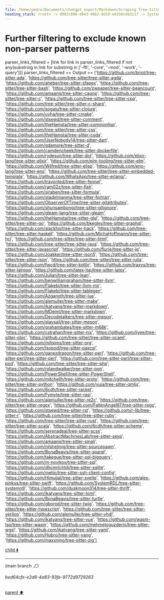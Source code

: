 ```yaml
---
file: /home/pedro/Documents/chatgpt_export/Markdown/Scraping Tree-Sitter Parsers Failed.md
heading_stack: <root> -> d983c898-d843-48b2-8d19-e6358c6b3117 -> System -> e17b45cd-afd8-40ff-9f17-efd45736b653 -> System -> aaa20636-5e4b-4441-bb5f-bf9eba90dce2 -> User -> 432ed60e-ec95-40ea-b496-fd523a6dea8d -> Assistant -> 46b32ca1-24f5-4323-8f5d-f353801b264c -> Tool -> 5d6e7cb4-e20c-4759-95a6-070b010d5169 -> Assistant -> aeb33008-033e-4c51-9795-353210680c11 -> Tool -> 72a817b1-2783-48d4-bf78-8f9daa221f44 -> Assistant -> c73162e6-83db-48ae-8c00-9fd50a81c5af -> Tool -> 7da4ef10-11a0-4f4f-8aec-d157fe8b9927 -> Assistant -> 348e0146-9bb9-495d-b8c4-bde20485181c -> Tool -> 4f1f0651-482e-4cab-a55d-39df9816a94f -> Assistant -> 110fa627-9882-4cc6-8366-bb4269a99851 -> Tool -> d639a724-6245-4c34-ae81-2a1a7a238b1a -> Assistant -> 4cf1eff7-4257-4611-9cf2-67a51ee45ace -> Tool -> 5eb515b5-5e93-4d99-834e-48d5bdd44983 -> Assistant -> 511015e7-9298-47ab-9ff5-7b4680d8c3b2 -> Tool -> 6723818c-93de-443d-a2f6-d6bfd8afa36c -> Assistant -> da42d6fe-6dce-43fc-b5f8-62fb0b35c208 -> Tool -> Since asyncio.run() cannot be used in a running event loop in Jupyter, let's use an alternative approach. -> 54a98b97-4922-4d68-8ae4-e9584ea09e6b -> Assistant -> 87411147-3dd5-4582-8c6a-add4383fa5bb -> Tool -> Using a workaround to run the coroutine in Jupyter's event loop -> 3b2bc534-700d-47ba-aaf4-250dc661f51c -> Assistant -> f28cbdcb-4a95-48b7-aaec-cda14ed29d51 -> Tool -> Using a different approach to run the coroutine -> b7444827-1589-40ed-9b7d-d354f4017eb0 -> Assistant -> aaa2689e-1607-47a1-a47d-7e6ad32fb153 -> User -> d450e6ea-f0dd-4313-94f0-827fa9f7657d -> Assistant -> 465f6944-627a-48d3-bfae-0dcb6d2aebf9 -> Tool -> Debugging by printing the HTML content to identify the correct selectors -> 4c1726e1-b488-410f-867e-06d454a86542 -> Assistant -> aaa23726-4c08-490a-8f7c-e3d61f566227 -> User -> 50a3fc8b-afb9-4d7f-9edd-08d4a412e714 -> Assistant -> 756f1981-acbf-4346-82eb-03d3242d8e40 -> Tool -> Fetching the full HTML content for debugging -> Trying to find the correct CSS selector for the list of parsers -> eda2332a-e66f-48a0-a9e3-69bef1422749 -> Assistant -> 69ec6047-394f-4c35-8602-b9c197c0e2fd -> Tool -> 21e855ac-29bc-459d-97d6-68b68fc3c153 -> Assistant -> 19441444-1394-4817-826b-99ca25512fe7 -> Assistant -> a9cb60a9-71dc-45c2-91d3-fdc65f710ea1 -> Tool -> Debugging by printing a smaller snippet of the HTML content to identify the correct selectors -> bb8f0eeb-ab2c-4069-8ac1-1b9a1f148b0a -> Assistant -> 3612997d-2940-4cca-90bf-71e8d5ca4be0 -> Tool -> Updating the CSS selector based on the snippet of HTML content -> 46f6ee24-d9ef-4d3c-b500-8a45d3d9307c -> Assistant -> aaa2e5e2-0213-4939-92d4-7c662d5c6592 -> User -> 4b1564dd-a11e-4f06-a183-9ac532ddd291 -> Assistant -> dabe3185-79ca-4390-b60c-6e7086764fe2 -> Tool -> Filtering out only the parser links based on the GitHub URL pattern -> 9f9c7ac6-0593-47f7-b3d8-8d8e6a26e44d -> Assistant -> aaa29879-f521-4163-a6c3-3dfe3aef517a -> User -> 435b7102-fbd9-48a5-b1c9-7c36c868ece0 -> Assistant -> 082d4a8f-90a0-485f-9b37-ca394a1224d0 -> Tool -> Further filtering to exclude known non-parser patterns
---
```

# Further filtering to exclude known non-parser patterns
parser_links_filtered = [link for link in parser_links_filtered if not any(substring in link for substring in ['-ffi', '-core', '-mod', '-work', '-query'])]
parser_links_filtered
== Output ==
['https://github.com/briot/tree-sitter-ada',
 'https://github.com/tree-sitter/tree-sitter-agda',
 'https://github.com/aheber/tree-sitter-sfapex',
 'https://github.com/tree-sitter/tree-sitter-bash',
 'https://github.com/zwpaper/tree-sitter-beancount',
 'https://github.com/amaanq/tree-sitter-capnp',
 'https://github.com/tree-sitter/tree-sitter-c',
 'https://github.com/tree-sitter/tree-sitter-cpp',
 'https://github.com/tree-sitter/tree-sitter-c-sharp',
 'https://github.com/sogaiu/tree-sitter-clojure',
 'https://github.com/uyha/tree-sitter-cmake',
 'https://github.com/stsewd/tree-sitter-comment',
 'https://github.com/theHamsta/tree-sitter-commonlisp',
 'https://github.com/tree-sitter/tree-sitter-css',
 'https://github.com/theHamsta/tree-sitter-cuda',
 'https://github.com/UserNobody14/tree-sitter-dart',
 'https://github.com/gdamore/tree-sitter-d',
 'https://github.com/camdencheek/tree-sitter-dockerfile',
 'https://github.com/rydesun/tree-sitter-dot',
 'https://github.com/elixir-lang/tree-sitter-elixir',
 'https://github.com/elm-tooling/tree-sitter-elm',
 'https://github.com/Wilfred/tree-sitter-elisp',
 'https://github.com/eno-lang/tree-sitter-eno',
 'https://github.com/tree-sitter/tree-sitter-embedded-template',
 'https://github.com/WhatsApp/tree-sitter-erlang/',
 'https://github.com/travonted/tree-sitter-fennel',
 'https://github.com/ram02z/tree-sitter-fish',
 'https://github.com/siraben/tree-sitter-formula',
 'https://github.com/stadelmanma/tree-sitter-fortran',
 'https://github.com/ObserverOfTime/tree-sitter-gitattributes',
 'https://github.com/shunsambongi/tree-sitter-gitignore',
 'https://github.com/gleam-lang/tree-sitter-gleam',
 'https://github.com/theHamsta/tree-sitter-glsl',
 'https://github.com/tree-sitter/tree-sitter-go',
 'https://github.com/bkegley/tree-sitter-graphql',
 'https://github.com/slackhq/tree-sitter-hack',
 'https://github.com/tree-sitter/tree-sitter-haskell',
 'https://github.com/MichaHoffmann/tree-sitter-hcl',
 'https://github.com/tree-sitter/tree-sitter-html',
 'https://github.com/tree-sitter/tree-sitter-java',
 'https://github.com/tree-sitter/tree-sitter-javascript',
 'https://github.com/flurie/tree-sitter-jq',
 'https://github.com/Joakker/tree-sitter-json5',
 'https://github.com/tree-sitter/tree-sitter-json',
 'https://github.com/tree-sitter/tree-sitter-julia',
 'https://github.com/fwcd/tree-sitter-kotlin',
 'https://github.com/traxys/tree-sitter-lalrpop',
 'https://github.com/latex-lsp/tree-sitter-latex',
 'https://github.com/Julian/tree-sitter-lean',
 'https://github.com/benwilliamgraham/tree-sitter-llvm',
 'https://github.com/Flakebi/tree-sitter-llvm-mir',
 'https://github.com/Flakebi/tree-sitter-tablegen',
 'https://github.com/Azganoth/tree-sitter-lua',
 'https://github.com/alemuller/tree-sitter-make',
 'https://github.com/ikatyang/tree-sitter-markdown',
 'https://github.com/MDeiml/tree-sitter-markdown',
 'https://github.com/Decodetalkers/tree-sitter-meson',
 'https://github.com/staysail/tree-sitter-meson',
 'https://github.com/grahambates/tree-sitter-m68k',
 'https://github.com/cstrahan/tree-sitter-nix',
 'https://github.com/jiyee/tree-sitter-objc',
 'https://github.com/tree-sitter/tree-sitter-ocaml',
 'https://github.com/milisims/tree-sitter-org',
 'https://github.com/Isopod/tree-sitter-pascal',
 'https://github.com/ganezdragon/tree-sitter-perl',
 'https://github.com/tree-sitter-perl/tree-sitter-perl',
 'https://github.com/tree-sitter-perl/tree-sitter-pod',
 'https://github.com/tree-sitter/tree-sitter-php',
 'https://github.com/rolandwalker/tree-sitter-pgn',
 'https://github.com/PowerShell/tree-sitter-PowerShell',
 'https://github.com/mitchellh/tree-sitter-proto',
 'https://github.com/tree-sitter/tree-sitter-python',
 'https://github.com/yuja/tree-sitter-qmljs',
 'https://github.com/6cdh/tree-sitter-racket',
 'https://github.com/Fymyte/tree-sitter-rasi',
 'https://github.com/alemuller/tree-sitter-re2c',
 'https://github.com/tree-sitter/tree-sitter-regex',
 'https://github.com/FallenAngel97/tree-sitter-rego',
 'https://github.com/stsewd/tree-sitter-rst',
 'https://github.com/r-lib/tree-sitter-r',
 'https://github.com/tree-sitter/tree-sitter-ruby',
 'https://github.com/tree-sitter/tree-sitter-rust',
 'https://github.com/tree-sitter/tree-sitter-scala',
 'https://github.com/6cdh/tree-sitter-scheme',
 'https://github.com/serenadeai/tree-sitter-scss',
 'https://github.com/AbstractMachinesLab/tree-sitter-sexp',
 'https://github.com/amaanq/tree-sitter-smali',
 'https://github.com/nilshelmig/tree-sitter-sourcepawn',
 'https://github.com/BonaBeavis/tree-sitter-sparql',
 'https://github.com/takegue/tree-sitter-sql-bigquery',
 'https://github.com/m-novikov/tree-sitter-sql',
 'https://github.com/dhcmrlchtdj/tree-sitter-sqlite',
 'https://github.com/metio/tree-sitter-ssh-client-config',
 'https://github.com/Himujjal/tree-sitter-svelte',
 'https://github.com/alex-pinkus/tree-sitter-swift',
 'https://github.com/SystemRDL/tree-sitter-systemrdl',
 'https://github.com/duskmoon314/tree-sitter-thrift',
 'https://github.com/ikatyang/tree-sitter-toml',
 'https://github.com/BonaBeavis/tree-sitter-turtle',
 'https://github.com/gbprod/tree-sitter-twig',
 'https://github.com/tree-sitter/tree-sitter-typescript',
 'https://github.com/tree-sitter/tree-sitter-verilog',
 'https://github.com/alemuller/tree-sitter-vhdl',
 'https://github.com/ikatyang/tree-sitter-vue',
 'https://github.com/wasm-lsp/tree-sitter-wasm',
 'https://github.com/mehmetoguzderin/tree-sitter-wgsl',
 'https://github.com/ikatyang/tree-sitter-yaml',
 'https://github.com/Hubro/tree-sitter-yang',
 'https://github.com/maxxnino/tree-sitter-zig']



[child ⬇️](#bed64cfe-e2d6-4a83-93fe-9772d9729263)

---

(main branch ⎇)
###### bed64cfe-e2d6-4a83-93fe-9772d9729263
[parent ⬆️](#082d4a8f-90a0-485f-9b37-ca394a1224d0)
